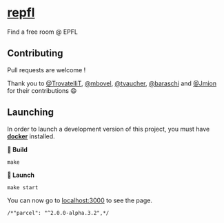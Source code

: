 # [repfl](https://repfl.ch/)
Find a free room @ EPFL

## Contributing

Pull requests are welcome !

Thank you to [@TrovatelliT](https://github.com/TrovatelliT), [@mbovel](https://github.com/mbovel), [@tvaucher](https://github.com/tvaucher), [@baraschi](https://github.com/baraschi) and [@Jmion](https://github.com/Jmion) for their contributions :smile:

## Launching

In order to launch a development version of this project, you must have **[docker](https://docker.com)** installed.

**:wrench: Build**

```
make
```

**:rocket: Launch**

```
make start
```

You can now go to [localhost:3000](http://localhost:3000) to see the page.


    /*"parcel": "^2.0.0-alpha.3.2",*/
